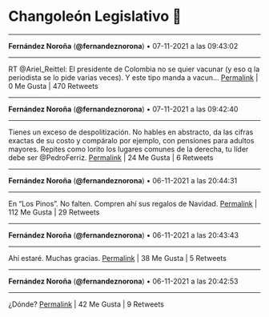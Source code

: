 # Changoleón Legislativo 🙈
*****
**Fernández Noroña** (**@fernandeznorona**) • 07-11-2021 a las 09:43:02
*****
RT @Ariel_Reittel: El presidente de Colombia no se quier vacunar (y eso q la periodista se lo pide varias veces). Y este tipo manda a vacun…
[Permalink](https://twitter.com/fernandeznorona/status/1457403232028921858) | 0 Me Gusta | 470 Retweets
*****
**Fernández Noroña** (**@fernandeznorona**) • 07-11-2021 a las 09:42:40
*****
Tienes un exceso de despolitización. No hables en abstracto, da las cifras exactas de su costo y compáralo por ejemplo, con pensiones para adultos mayores. Repites como lorito los lugares comunes de la derecha, tu líder debe ser @PedroFerriz.
[Permalink](https://twitter.com/fernandeznorona/status/1457403139263451139) | 24 Me Gusta | 6 Retweets
*****
**Fernández Noroña** (**@fernandeznorona**) • 06-11-2021 a las 20:44:31
*****
En “Los Pinos”. No falten. Compren ahí sus regalos de Navidad.
[Permalink](https://twitter.com/fernandeznorona/status/1457207313580761099) | 112 Me Gusta | 29 Retweets
*****
**Fernández Noroña** (**@fernandeznorona**) • 06-11-2021 a las 20:43:43
*****
Ahí estaré. Muchas gracias.
[Permalink](https://twitter.com/fernandeznorona/status/1457207111331495937) | 38 Me Gusta | 5 Retweets
*****
**Fernández Noroña** (**@fernandeznorona**) • 06-11-2021 a las 20:42:53
*****
¿Dónde?
[Permalink](https://twitter.com/fernandeznorona/status/1457206900228075521) | 42 Me Gusta | 9 Retweets